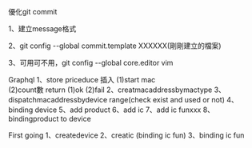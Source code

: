 優化git commit 

1、建立message格式

2、git config --global commit.template XXXXXX(剛剛建立的檔案)

3、可用可不用，git config --global core.editor vim

Graphql
	1、store priceduce
		插入
			(1)start mac  
			(2)count數
		return 
			(1)ok
			(2)fail
	2、creatmacaddressbymactype
	3、dispatchmacaddressbydevice
		range(check exist and used or not)
	4、binding device
	5、add product
	6、add ic
	7、add ic funxxx
	8、bindingproduct to device

First going
	1、createdevice
	2、creatic (binding ic fun)
	3、binding ic fun

